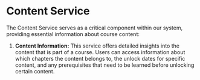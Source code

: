 # Content Service

The Content Service serves as a critical component within our system, providing essential information about course
content:

1. **Content Information:** This service offers detailed insights into the content that is part of a course. Users can
   access information about which chapters the content belongs to, the unlock dates for specific content, and any
   prerequisites that need to be learned before unlocking certain content.



